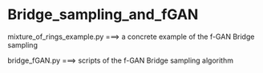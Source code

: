 # Bridge_sampling_and_fGAN
mixture_of_rings_example.py ===> a concrete example of the f-GAN Bridge sampling

bridge_fGAN.py ===> scripts of the f-GAN Bridge sampling algorithm
